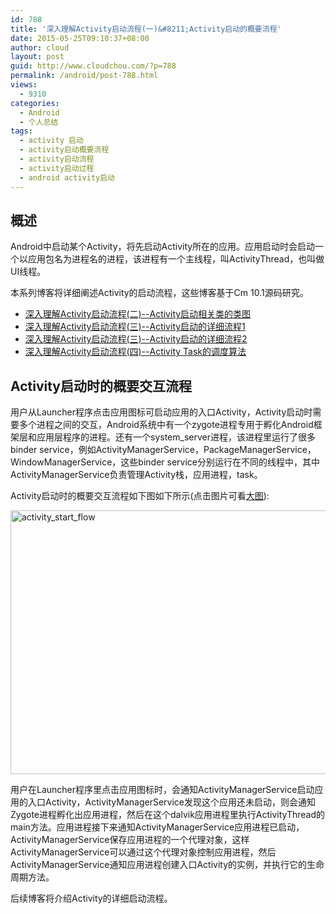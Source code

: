 ```yaml
---
id: 788
title: '深入理解Activity启动流程(一)&#8211;Activity启动的概要流程'
date: 2015-05-25T09:10:37+08:00
author: cloud
layout: post
guid: http://www.cloudchou.com/?p=788
permalink: /android/post-788.html
views:
  - 9310
categories:
  - Android
  - 个人总结
tags:
  - activity 启动
  - activity启动概要流程
  - activity启动流程
  - activity启动过程
  - android activity启动
---
```

<h2>概述</h2>
<p>Android中启动某个Activity，将先启动Activity所在的应用。应用启动时会启动一个以应用包名为进程名的进程，该进程有一个主线程，叫ActivityThread，也叫做UI线程。</p>
<p>本系列博客将详细阐述Activity的启动流程，这些博客基于Cm 10.1源码研究。</p>
<ul>
<li><a href="http://www.cloudchou.com/android/post-793.html" target="_blank">深入理解Activity启动流程(二)--Activity启动相关类的类图</a></li>
<li><a href="http://www.cloudchou.com/android/post-805.html" target="_blank">深入理解Activity启动流程(三)--Activity启动的详细流程1</a></li>
<li><a href="http://www.cloudchou.com/android/post-815.html" target="_blank">深入理解Activity启动流程(三)--Activity启动的详细流程2</a></li>
<li><a href="http://www.cloudchou.com/android/post-858.html" target="_blank">深入理解Activity启动流程(四)--Activity Task的调度算法</a></li>
</ul>

<h2>Activity启动时的概要交互流程</h2>
<p>用户从Launcher程序点击应用图标可启动应用的入口Activity，Activity启动时需要多个进程之间的交互，Android系统中有一个zygote进程专用于孵化Android框架层和应用层程序的进程。还有一个system_server进程，该进程里运行了很多binder service，例如ActivityManagerService，PackageManagerService，WindowManagerService，这些binder service分别运行在不同的线程中，其中ActivityManagerService负责管理Activity栈，应用进程，task。</p>
<p>Activity启动时的概要交互流程如下图如下所示(点击图片可看<a href="http://www.cloudchou.com/wp-content/uploads/2015/05/activity_start_flow.png" target="_blank">大图</a>):</p> 
<a href="http://www.cloudchou.com/wp-content/uploads/2015/05/activity_start_flow.png" target="_blank"><img src="http://www.cloudchou.com/wp-content/uploads/2015/05/activity_start_flow.png" alt="activity_start_flow" width="779" height="422" class="aligncenter size-full wp-image-790" /></a>
 
<p>用户在Launcher程序里点击应用图标时，会通知ActivityManagerService启动应用的入口Activity，ActivityManagerService发现这个应用还未启动，则会通知Zygote进程孵化出应用进程，然后在这个dalvik应用进程里执行ActivityThread的main方法。应用进程接下来通知ActivityManagerService应用进程已启动，ActivityManagerService保存应用进程的一个代理对象，这样ActivityManagerService可以通过这个代理对象控制应用进程，然后ActivityManagerService通知应用进程创建入口Activity的实例，并执行它的生命周期方法。</p> 

<p>后续博客将介绍Activity的详细启动流程。</p>
 
